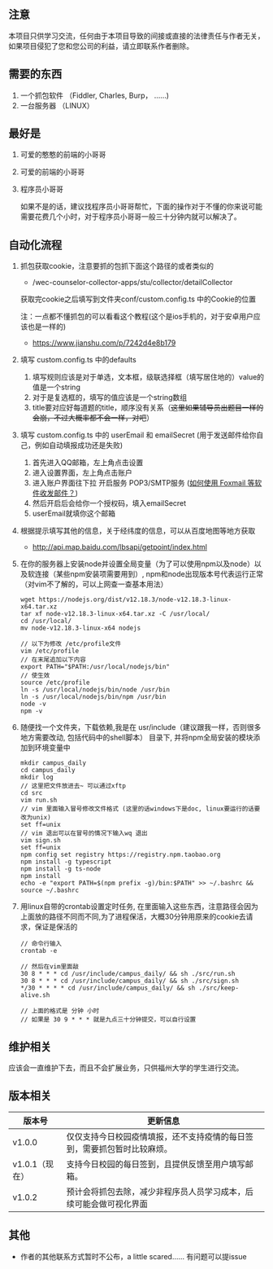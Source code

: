 ## 注意

本项目只供学习交流，任何由于本项目导致的间接或直接的法律责任与作者无关，如果项目侵犯了您和您公司的利益，请立即联系作者删除。



## 需要的东西

1. 一个抓包软件 （Fiddler, Charles, Burp， ……)
2. 一台服务器 （LINUX）



## 最好是

1. 可爱的憨憨的前端的小哥哥

2. 可爱的前端的小哥哥

3. 程序员小哥哥

   如果不是的话，建议找程序员小哥哥帮忙，下面的操作对于不懂的你来说可能需要花费几个小时，对于程序员小哥哥一般三十分钟内就可以解决了。

## 自动化流程

1. 抓包获取cookie，注意要抓的包抓下面这个路径的或者类似的

   - /wec-counselor-collector-apps/stu/collector/detailCollector

   获取完cookie之后填写到文件夹conf/custom.config.ts 中的Cookie的位置

   注：一点都不懂抓包的可以看看这个教程(这个是ios手机的，对于安卓用户应该也是一样的)

   - https://www.jianshu.com/p/7242d4e8b179

2. 填写 custom.config.ts 中的defaults

   1. 填写规则应该是对于单选，文本框，级联选择框（填写居住地的）value的值是一个string
   2. 对于是复选框的，填写的值应该是一个string数组
   3. title要对应好每道题的title，顺序没有关系（~~这里如果辅导员出题目一样的会崩，不过大概率都不会一样，对吧~~）

3. 填写 custom.config.ts 中的 userEmail 和 emailSecret (用于发送邮件给你自己，例如自动填报成功还是失败)

   1. 首先进入QQ邮箱，左上角点击设置
   2. 进入设置界面，左上角点击账户
   3. 进入账户界面往下拉 开启服务 POP3/SMTP服务 ([如何使用 Foxmail 等软件收发邮件？](http://service.mail.qq.com/cgi-bin/help?subtype=1&&id=28&&no=371))
   4. 然后开启后会给你一个授权码，填入emailSecret
   5. userEmail就填你这个邮箱

4. 根据提示填写其他的信息，关于经纬度的信息，可以从百度地图等地方获取

   - http://api.map.baidu.com/lbsapi/getpoint/index.html

5. 在你的服务器上安装node并设置全局变量（为了可以使用npm以及node）以及软连接（某些npm安装项需要用到）, npm和node出现版本号代表运行正常（对vim不了解的，可以上网查一查基本用法）

   ```
   wget https://nodejs.org/dist/v12.18.3/node-v12.18.3-linux-x64.tar.xz
   tar xf node-v12.18.3-linux-x64.tar.xz -C /usr/local/
   cd /usr/local/
   mv node-v12.18.3-linux-x64 nodejs
   
   // 以下为修改 /etc/profile文件
   vim /etc/profile
   // 在末尾追加以下内容
   export PATH="$PATH:/usr/local/nodejs/bin"
   // 使生效
   source /etc/profile
   ln -s /usr/local/nodejs/bin/node /usr/bin
   ln -s /usr/local/nodejs/bin/npm /usr/bin
   node -v
   npm -v
   ```

6. 随便找一个文件夹，下载依赖,我是在 usr/include（建议跟我一样，否则很多地方需要改动, 包括代码中的shell脚本） 目录下, 并将npm全局安装的模块添加到环境变量中

   ```
   mkdir campus_daily
   cd campus_daily
   mkdir log
   // 这里把文件放进去~ 可以通过xftp
   cd src
   vim run.sh
   // vim 里面输入冒号修改文件格式 (这里的话windows下是doc, linux要运行的话要改为unix)
   set ff=unix
   // vim 退出可以在冒号的情况下输入wq 退出
   vim sign.sh
   set ff=unix
   npm config set registry https://registry.npm.taobao.org
   npm install -g typescript
   npm install -g ts-node
   npm install
   echo -e "export PATH=$(npm prefix -g)/bin:$PATH" >> ~/.bashrc && source ~/.bashrc
   ```

7. 用linux自带的crontab设置定时任务, 在里面输入这些东西，注意路径会因为上面放的路径不同而不同,为了进程保活，大概30分钟用原来的cookie去请求，保证是保活的 

   ```
   // 命令行输入
   crontab -e
   
   // 然后在vim里面敲
   30 8 * * * cd /usr/include/campus_daily/ && sh ./src/run.sh
   30 8 * * * cd /usr/include/campus_daily/ && sh ./src/sign.sh
   */30 * * * * cd /usr/include/campus_daily/ && sh ./src/keep-alive.sh
   
   // 上面的格式是 分钟 小时 
   // 如果是 30 9 * * * 就是九点三十分钟提交，可以自行设置
   ```



## 维护相关

应该会一直维护下去，而且不会扩展业务，只供福州大学的学生进行交流。



## 版本相关

| 版本号         | 更新信息                                                     |
| -------------- | ------------------------------------------------------------ |
| v1.0.0         | 仅仅支持今日校园疫情填报，还不支持疫情的每日签到，需要抓包暂时比较麻烦。 |
| v1.0.1（现在） | 支持今日校园的每日签到，且提供反馈至用户填写邮箱。       |
| v1.0.2         | 预计会将抓包去除，减少非程序员人员学习成本，后续可能会做可视化界面 |



## 其他

- 作者的其他联系方式暂时不公布，a little scared…… 有问题可以提issue
